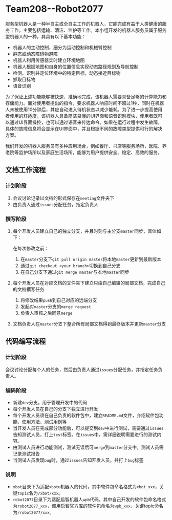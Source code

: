 # Team208--Robot2077

服务型机器人是一种半自主或全自主工作的机器人，它能完成有益于人类健康的服务工作，主要包括运输、清洁、监护等工作。本小组开发的机器人服务员属于服务型机器人的一种，其具有以下基本功能：

- 机器人的主动控制，细分为运动控制和机械臂控制
- 静态或动态障碍物避障
- 机器人利用传感器实时建立环境地图
- 机器人根据地图和自身的位置信息实现动态路径规划及导航控制
- 检测、识别并定位环境中的特定目标，动态接近目标物
- 抓取目标物
- 语音识别

为了保证上述功能能够被快速、准确地完成，该机器人需要具备足够的计算能力和存储能力。面对使用者提出的指令，要求机器人响应时间不超过1秒，同时在机器人未被使用10分钟后，其应自动进入待机状态以减少能耗。为了进一步提高使用者使用的舒适度，该机器人具备简洁易懂的UI界面和语音识别模块，使用者既可以通过UI界面操控，也可以通过语音来传达命令。如果在运行过程中发生故障，具体的故障信息将会显示在UI界面中，并且根据不同的故障类型提供可行的解决方案。

我们开发的机器人服务员有多种应用场合，例如餐厅、书店等服务场所，医院、养老院等监护场所以及家庭生活场所，能够为用户提供安全、稳定、高效的服务。



## 文档工作流程

### 计划阶段

1. 会议讨论记录以文档的形式保存在`meeting`文件夹下
2. 由负责人通过`issues`分配任务，指定负责人

### 撰写阶段

1. 每个开发人员建立自己的独立分支，并且时刻与主分支`master`同步，具体如下：

   在每次修改之前：

   1. 在`master`分支下`git pull origin master`将本地`master`更新到最新版本
   2. 通过`git checkout <your branch>`切换到自己分支
   3. 在自己分支下通过`git merge master`与本地`master`同步

2. 每个开发人员在对应文档的文件夹下建立只由自己编辑的局部文档，完成自己的文档撰写任务

   1. 将修改结果`push`到自己对应的远端分支
   2. 发起对`master`分支的`merge request`
   3. 负责人审核之后同意`merge`

3. 文档负责人在`master`分支下整合所有局部文档得到最终版本并更新`master`分支



## 代码编写流程

### 计划阶段

会议讨论分配每个人的任务，然后由负责人通过`issues`分配任务，并指定任务负责人。

### 编码阶段

- 新建`dev`分支，用于管理开发中的代码
- 每个开发人员在自己的分支下独立进行开发
- 每个开发人员须在自己负责的软件包中，建立`README.md`文件，介绍软件包功能、使用方法、测试用例等
- 当开发人员在完成部分功能后，可以提交到`dev`中进行测试，需要通过`issues`告知测试人员，打上`test`标签。在`issues`中，需详细说明需要进行的测试内容。
- 由测试人员进行功能测试，测试无误后可`merge`到`master`分支中，测试人员需记录测试报告
- 当测试人员发现`bug`时，通过`issues`告知开发人员，并打上`bug`标签

### 说明

- `xbot`目录下为适配`xbotu`机器人的代码，其中软件包命名格式为`xbot_xxx`，关键`topic`名为`/xbot/xxx`。
- `robot2077`目录下为适配启智机器人`wpb`代码，其中自己开发的软件包命名格式为`robot2077_xxx`，调用启智官方库的软件包命名为`wpb_xxx`，关键topic命名为`/robot2077/xxx`。